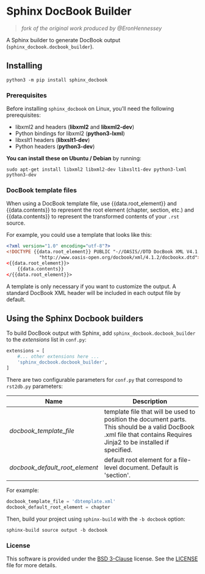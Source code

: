 # Sphinx DocBook Builder

> *fork of the original work produced by @EronHennessey*

A Sphinx builder to generate DocBook output (`sphinx_docbook.docbook_builder`).

## Installing

```shell
python3 -m pip install sphinx_docbook
```

### Prerequisites

Before installing `sphinx_docbook` on Linux, you'll need the following
prerequisites:

* libxml2 and headers (**libxml2** and **libxml2-dev**)
* Python bindings for libxml2 (**python3-lxml**)
* libxslt1 headers (**libxslt1-dev**)
* Python headers (**python3-dev**)

**You can install these on Ubuntu / Debian** by running:

```shell
sudo apt-get install libxml2 libxml2-dev libxslt1-dev python3-lxml python3-dev
```

### DocBook template files

When using a DocBook template file, use {{data.root_element}} and
{{data.contents}} to represent the root element (chapter, section, etc.) and
{{data.contents}} to represent the transformed contents of your ``.rst`` source.

For example, you could use a template that looks like this:

```xml
<?xml version="1.0" encoding="utf-8"?>
<!DOCTYPE {{data.root_element}} PUBLIC "-//OASIS//DTD DocBook XML V4.1.2//EN"
            "http://www.oasis-open.org/docbook/xml/4.1.2/docbookx.dtd">
<{{data.root_element}}>
    {{data.contents}}
</{{data.root_element}}>
```

A template is only necessary if you want to customize the output. A standard DocBook XML header will
be included in each output file by default.

## Using the Sphinx Docbook builders

To build DocBook output with Sphinx, add `sphinx_docbook.docbook_builder` to the
*extensions* list in `conf.py`:

```python
extensions = [
    #... other extensions here ...
    'sphinx_docbook.docbook_builder',
]
```

There are two configurable parameters for `conf.py` that correspond to
`rst2db.py` parameters:

| Name | Description |
|------|-------------|
| *docbook_template_file* | template file that will be used to position the document parts. This should be a valid DocBook .xml file that contains  Requires Jinja2 to be installed if specified. |
| *docbook_default_root_element* | default root element for a file-level document.  Default is 'section'. |

For example:

```python
docbook_template_file = 'dbtemplate.xml'
docbook_default_root_element = chapter
```

Then, build your project using `sphinx-build` with the `-b docbook` option:

```shell
sphinx-build source output -b docbook
```

### License

This software is provided under the
[BSD 3-Clause](http://opensource.org/licenses/BSD-3-Clause) license. See the
[LICENSE](https://github.com/Abstrys/abstrys-toolkit/blob/master/LICENSE) file
for more details.
